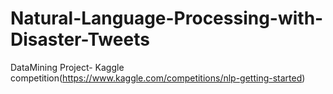 # Natural-Language-Processing-with-Disaster-Tweets
DataMining Project- Kaggle competition(https://www.kaggle.com/competitions/nlp-getting-started)
